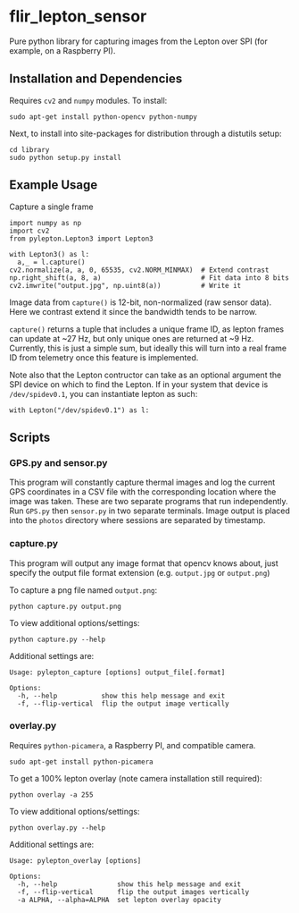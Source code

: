 # flir_lepton_sensor

Pure python library for capturing images from the Lepton over SPI (for example, on a Raspberry PI).

## Installation and Dependencies
Requires `cv2` and `numpy` modules. To install:
```
sudo apt-get install python-opencv python-numpy
```

Next, to install into site-packages for distribution through a distutils setup:
```
cd library
sudo python setup.py install
```

## Example Usage

Capture a single frame

```
import numpy as np
import cv2
from pylepton.Lepton3 import Lepton3

with Lepton3() as l:
  a,_ = l.capture()
cv2.normalize(a, a, 0, 65535, cv2.NORM_MINMAX)  # Extend contrast
np.right_shift(a, 8, a)                         # Fit data into 8 bits
cv2.imwrite("output.jpg", np.uint8(a))          # Write it
```

Image data from `capture()` is 12-bit, non-normalized (raw sensor data). Here we contrast extend it since the bandwidth tends to be narrow.

`capture()` returns a tuple that includes a unique frame ID, as lepton frames can update at ~27 Hz, but only unique ones are returned at ~9 Hz. Currently, this is just a simple sum, but ideally this will turn into a real frame ID from telemetry once this feature is implemented.

Note also that the Lepton contructor can take as an optional argument the SPI device on which to find the Lepton. If in your system that device is `/dev/spidev0.1`, you can instantiate lepton as such:

```
with Lepton("/dev/spidev0.1") as l:
```

## Scripts

### GPS.py and sensor.py

This program will constantly capture thermal images and log the current GPS coordinates in a CSV file with the corresponding location where the image was taken. These are two separate programs that run independently. Run `GPS.py` then `sensor.py` in two separate terminals. Image output is placed into the `photos` directory where sessions are separated by timestamp. 

### capture.py

This program will output any image format that opencv knows about, just specify the output file format extension (e.g. `output.jpg` or `output.png`)

To capture a png file named `output.png`:
```
python capture.py output.png
```

To view additional options/settings:
```
python capture.py --help
```

Additional settings are:
```
Usage: pylepton_capture [options] output_file[.format]

Options:
  -h, --help           show this help message and exit
  -f, --flip-vertical  flip the output image vertically
```

### overlay.py

Requires `python-picamera`, a Raspberry PI, and compatible camera.
```
sudo apt-get install python-picamera
```

To get a 100% lepton overlay (note camera installation still required):
```
python overlay -a 255
```

To view additional options/settings:
```
python overlay.py --help
```

Additional settings are:
```
Usage: pylepton_overlay [options]

Options:
  -h, --help               show this help message and exit
  -f, --flip-vertical      flip the output images vertically
  -a ALPHA, --alpha=ALPHA  set lepton overlay opacity
```
